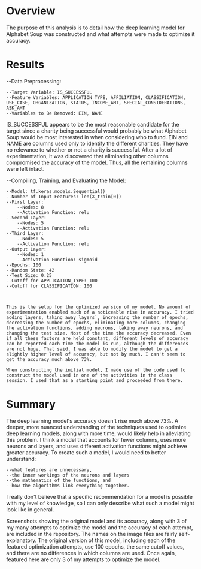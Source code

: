 # Overview

The purpose of this analysis is to detail how the deep learning model for Alphabet Soup was constructed and what attempts were made to optimize it accuracy.

# Results

--Data Preprocessing:

    --Target Variable: IS_SUCCESSFUL
    --Feature Variables: APPLICATION_TYPE, AFFILIATION, CLASSIFICATION, USE_CASE, ORGANIZATION, STATUS, INCOME_AMT, SPECIAL_CONSIDERATIONS, ASK_AMT
    --Variables to Be Removed: EIN, NAME

IS_SUCCESSFUL appears to be the most reasonable candidate for the target since a charity being successful would probably be what Alphabet Soup would be most interested in when considering who to fund. EIN and NAME are columns used only to identify the different charities. They have no relevance to whether or not a charity is successful. After a lot of experimentation, it was discovered that eliminating other columns compromised the accuracy of the model. Thus, all the remaining columns were left intact.

--Compiling, Training, and Evaluating the Model:

    --Model: tf.keras.models.Sequential()
    --Number of Input Features: len(X_train[0])
    --First Layer: 
        --Nodes: 8
        --Activation Function: relu
    --Second Layer:
        --Nodes: 5
        --Activation Function: relu
    --Third Layer:
        --Nodes: 5
        --Activation Function: relu
    --Output Layer:
        --Nodes: 1
        --Activation Function: sigmoid
    --Epochs: 100
    --Random State: 42
    --Test Size: 0.25
    --Cutoff for APPLICATION_TYPE: 100
    --Cutoff for CLASSIFICATION: 100

    

    This is the setup for the optimized version of my model. No amount of experimentation enabled much of a noticeable rise in accuracy. I tried adding layers, taking away layers`, increasing the number of epochs, decreasing the number of epochs, eliminating more columns, changing the activation functions, adding neurons, taking away neurons, and changing the test size. Most of the time the accuracy decreased. Even if all these factors are held constant, different levels of accuracy can be reported each time the model is run, although the differences are not huge. That said, I was able to modify the model to get a slightly higher level of accuracy, but not by much. I can't seem to get the accuracy much above 73%.
    
    When constructing the initial model, I made use of the code used to construct the model used in one of the activities in the class session. I used that as a starting point and proceeded from there.

# Summary

The deep learning model's accuracy doesn't rise much above 73%. A deeper, more nuanced understanding of the techniques used to optimize deep learning models, along with more time, would likely help in alleviating this problem. I think a model that accounts for fewer columns, uses more neurons and layers, and uses different activation functions might achieve greater accuracy. To create such a model, I would need to better understand:

    --what features are unnecessary, 
    --the inner workings of the neurons and layers
    --the mathematics of the functions, and
    --how the algorithms link everything together.

I really don't believe that a specific recommendation for a model is possible with my level of knowledge, so I can only describe what such a model might look like in general.

Screenshots showing the original model and its accuracy, along with 3 of my many attempts to optimize the model and the accuracy of each attempt, are included in the repository. The names on the image files are fairly self-explanatory. The original version of this model, including each of the featured optimization attempts, use 100 epochs, the same cutoff values, and there are no differences in which columns are used. Once again, featured here are only 3 of my attempts to optimize the model.